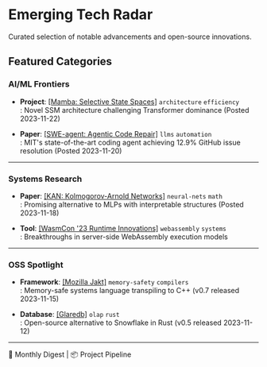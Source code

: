 # Emerging Tech Radar

Curated selection of notable advancements and open-source innovations.

## Featured Categories
### AI/ML Frontiers
- ​**Project**: [[Mamba: Selective State Spaces]](tech/tech01.md) `architecture` `efficiency`  
:   Novel SSM architecture challenging Transformer dominance (Posted 2023-11-22)

- ​**Paper**: [[SWE-agent: Agentic Code Repair]](tech/tech02.md) `llms` `automation`  
:   MIT's state-of-the-art coding agent achieving 12.9% GitHub issue resolution (Posted 2023-11-20)

---

### Systems Research
- ​**Paper**: [[KAN: Kolmogorov-Arnold Networks]](tech/tech01.md) `neural-nets` `math`  
:   Promising alternative to MLPs with interpretable structures (Posted 2023-11-18)

- ​**Tool**: [[WasmCon '23 Runtime Innovations]](tech/tech02.md) `webassembly` `systems`  
:   Breakthroughs in server-side WebAssembly execution models

---

### OSS Spotlight
- ​**Framework**: [[Mozilla Jakt]](tech/tech01.md) `memory-safety` `compilers`  
:   Memory-safe systems language transpiling to C++ (v0.7 released 2023-11-15)

- ​**Database**: [[Glaredb]](tech/tech02.md) `olap` `rust`  
:   Open-source alternative to Snowflake in Rust (v0.5 released 2023-11-12)

---

🔭 Monthly Digest | 📦 Project Pipeline